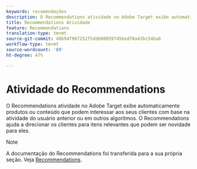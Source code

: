 ```yaml
---
keywords: recomendações
description: O Recommendations atividade no Adobe Target exibe automaticamente produtos ou conteúdo que podem interessar aos seus clientes com base na atividade do usuário anterior ou em outros algoritmos. O Recommendations ajuda a direcionar os clientes para itens relevantes que podem ser novidade para eles.
title: Recommendations Atividade
feature: Recommendations
translation-type: tm+mt
source-git-commit: 48b94f967252f5ddb009597456edf0a43bc54ba6
workflow-type: tm+mt
source-wordcount: '89'
ht-degree: 47%

---
```



# Atividade do Recommendations

O Recommendations atividade no Adobe Target exibe automaticamente produtos ou conteúdo que podem interessar aos seus clientes com base na atividade do usuário anterior ou em outros algoritmos. O Recommendations ajuda a direcionar os clientes para itens relevantes que podem ser novidade para eles.

>[!NOTE]
>
>A documentação do Recommendations foi transferida para a sua própria seção. Veja [Recommendations](/help/c-recommendations/recommendations.md#concept_7556C8A4543942F2A77B13A29339C0C0).

